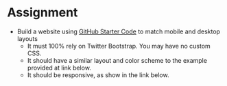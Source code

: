 # Assignment

* Build a website using [GitHub Starter Code](https://github.com/Thinkful-Ed/starter-css-frameworks-assignment) to match mobile and desktop layouts
    * It must 100% rely on Twitter Bootstrap. You may have no custom CSS.
    * It should have a similar layout and color scheme to the example provided at link below.
    * It should be responsive, as show in the link below.

